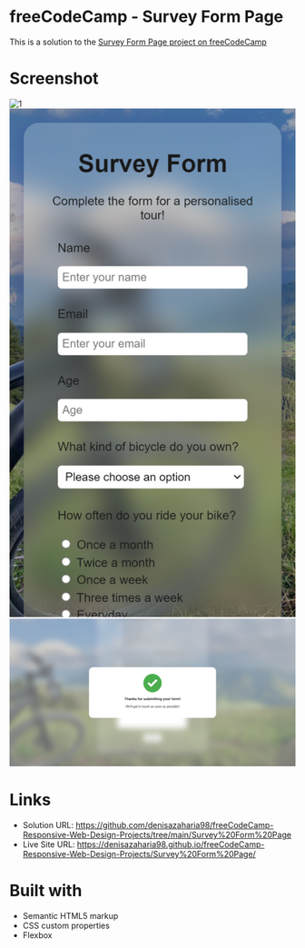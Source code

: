 # freeCodeCamp - Survey Form Page
This is a solution to the [Survey Form Page project on freeCodeCamp](https://www.freecodecamp.org/learn/responsive-web-design/responsive-web-design-projects/build-a-survey-form)

# Screenshot

![1](./my_design/desktop-design.png)
![2](./my_design/mobile-design.png)
![3](./my_design/submission.png)

# Links

- Solution URL: https://github.com/denisazaharia98/freeCodeCamp-Responsive-Web-Design-Projects/tree/main/Survey%20Form%20Page
- Live Site URL: https://denisazaharia98.github.io/freeCodeCamp-Responsive-Web-Design-Projects/Survey%20Form%20Page/

# Built with

- Semantic HTML5 markup
- CSS custom properties
- Flexbox